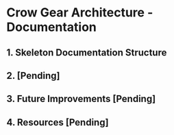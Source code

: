 # Crow Gear Architecture - Documentation

## 1. Skeleton Documentation Structure

## 2. [Pending]

## 3. Future Improvements [Pending]

## 4. Resources [Pending]
